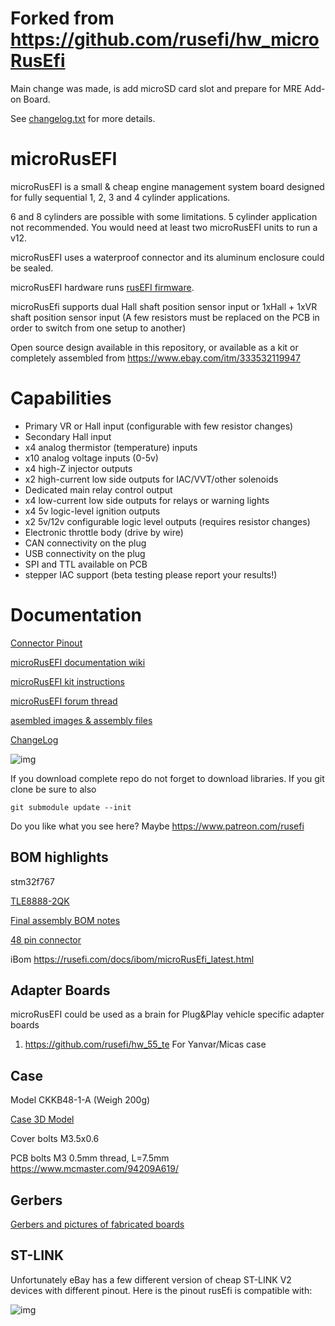 # Forked from https://github.com/rusefi/hw_microRusEfi
Main change was made, is add microSD card slot and prepare for MRE Add-on Board.

See [changelog.txt](https://github.com/JRDMcLAREN/hw_microRusEfi/blob/master/changelog.txt) for more details.



# microRusEFI

microRusEFI is a small & cheap engine management system board designed for fully sequential 1, 2, 3 and 4 cylinder applications.

6 and 8 cylinders are possible with some limitations. 5 cylinder application not recommended. You would need at least two microRusEFI units to run a v12.

microRusEFI uses a waterproof connector and its aluminum enclosure could be sealed. 

microRusEFI hardware runs [rusEFI firmware](https://github.com/rusefi/rusefi).

microRusEfi supports dual Hall shaft position sensor input or 1xHall + 1xVR shaft position sensor input
(A few resistors must be replaced on the PCB in order to switch from one setup to another)

Open source design available in this repository,
or available as a kit or completely assembled from https://www.ebay.com/itm/333532119947

# Capabilities
* Primary VR or Hall input (configurable with few resistor changes)
* Secondary Hall input
* x4 analog thermistor (temperature) inputs
* x10 analog voltage inputs (0-5v)
* x4 high-Z injector outputs
* x2 high-current low side outputs for IAC/VVT/other solenoids
* Dedicated main relay control output 
* x4 low-current low side outputs for relays or warning lights 
* x4 5v logic-level ignition outputs
* x2 5v/12v configurable logic level outputs (requires resistor changes)
* Electronic throttle body (drive by wire)
* CAN connectivity on the plug
* USB connectivity on the plug 
* SPI and TTL available on PCB
* stepper IAC support (beta testing please report your results!)



# Documentation

[Connector Pinout](https://github.com/rusefi/rusefi/wiki/Hardware-microRusEfi-wiring)

[microRusEFI documentation wiki](https://github.com/rusefi/rusefi/wiki/Hardware-microRusEfi)

[microRusEFI kit instructions](https://github.com/rusefi/rusefi/wiki/Hardware-microRusEfi-kit-instructions)

[microRusEFI forum thread](https://rusefi.com/forum/viewtopic.php?f=4&t=1538)

[asembled images & assembly files](gerbers)


[ChangeLog](releaseNotes.md)

![img](microRusEfi.jpg)

If you download complete repo do not forget to download libraries. If you git clone be sure to also

`git submodule update --init`

Do you like what you see here? Maybe https://www.patreon.com/rusefi

## BOM highlights

stm32f767

[TLE8888-2QK](https://www.infineon.com/dgdl/Infineon-Infineon-TLE8888QK-DS-v01_02-EN.pdf?fileId=5546d4624f205c9a014f402ebd1c6095)

[Final assembly BOM notes](https://github.com/rusefi/hw_microRusEfi/blob/master/gerbers/rusEFI-Micro_R0.4.x-not-pre-assembled.md)

[48 pin connector](https://github.com/rusefi/rusefi/wiki/Hardware-microRusEfi-connectors)


iBom https://rusefi.com/docs/ibom/microRusEfi_latest.html

## Adapter Boards

microRusEFI could be used as a brain for Plug&Play vehicle specific adapter boards

1) https://github.com/rusefi/hw_55_te For Yanvar/Micas case

## Case

Model CKKB48-1-A (Weigh 200g)

[Case 3D Model](https://cad.onshape.com/documents/cce953328a88b521d5673ac5/w/e2d3a78cfb432482f5aac9ea/e/2eb39a31ab72390c6384f68c)

Cover bolts M3.5x0.6

PCB bolts M3 0.5mm thread, L=7.5mm https://www.mcmaster.com/94209A619/

## Gerbers

[Gerbers and pictures of fabricated boards](gerbers)


## ST-LINK

Unfortunately eBay has a few different version of cheap ST-LINK V2 devices with different pinout. Here is the pinout rusEfi is compatible with:

![img](compatible_ST-LINK_V2.jpg)
